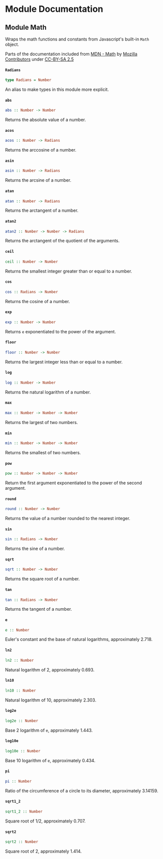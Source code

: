# Module Documentation

## Module Math


Wraps the math functions and constants from Javascript's built-in `Math` object.

Parts of the documentation included from [MDN - Math](https://developer.mozilla.org/en-US/docs/Web/JavaScript/Reference/Global_Objects/Math) by [Mozilla Contributors](https://developer.mozilla.org/en-US/docs/Web/JavaScript/Reference/Global_Objects/Math$history) under [CC-BY-SA 2.5](http://creativecommons.org/licenses/by-sa/2.5/)

#### `Radians`

``` purescript
type Radians = Number
```

An alias to make types in this module more explicit.

#### `abs`

``` purescript
abs :: Number -> Number
```

Returns the absolute value of a number.

#### `acos`

``` purescript
acos :: Number -> Radians
```

Returns the arccosine of a number.

#### `asin`

``` purescript
asin :: Number -> Radians
```

Returns the arcsine of a number.

#### `atan`

``` purescript
atan :: Number -> Radians
```

Returns the arctangent of a number.

#### `atan2`

``` purescript
atan2 :: Number -> Number -> Radians
```

Returns the arctangent of the quotient of the arguments.

#### `ceil`

``` purescript
ceil :: Number -> Number
```

Returns the smallest integer greater than or equal to a number.

#### `cos`

``` purescript
cos :: Radians -> Number
```

Returns the cosine of a number.

#### `exp`

``` purescript
exp :: Number -> Number
```

Returns `e` exponentiated to the power of the argument.

#### `floor`

``` purescript
floor :: Number -> Number
```

Returns the largest integer less than or equal to a number.

#### `log`

``` purescript
log :: Number -> Number
```

Returns the natural logarithm of a number.

#### `max`

``` purescript
max :: Number -> Number -> Number
```

Returns the largest of two numbers.

#### `min`

``` purescript
min :: Number -> Number -> Number
```

Returns the smallest of two numbers.

#### `pow`

``` purescript
pow :: Number -> Number -> Number
```

Return  the first argument exponentiated to the power of the second argument.

#### `round`

``` purescript
round :: Number -> Number
```

Returns the value of a number rounded to the nearest integer.

#### `sin`

``` purescript
sin :: Radians -> Number
```

Returns the sine of a number.

#### `sqrt`

``` purescript
sqrt :: Number -> Number
```

Returns the square root of a number.

#### `tan`

``` purescript
tan :: Radians -> Number
```

Returns the tangent of a number.

#### `e`

``` purescript
e :: Number
```

Euler's constant and the base of natural logarithms, approximately 2.718.

#### `ln2`

``` purescript
ln2 :: Number
```

Natural logarithm of 2, approximately 0.693.

#### `ln10`

``` purescript
ln10 :: Number
```

Natural logarithm of 10, approximately 2.303.

#### `log2e`

``` purescript
log2e :: Number
```

Base 2 logarithm of `e`, approximately 1.443.

#### `log10e`

``` purescript
log10e :: Number
```

Base 10 logarithm of `e`, approximately 0.434.

#### `pi`

``` purescript
pi :: Number
```

Ratio of the circumference of a circle to its diameter, approximately 3.14159.

#### `sqrt1_2`

``` purescript
sqrt1_2 :: Number
```

Square root of 1/2, approximately 0.707.

#### `sqrt2`

``` purescript
sqrt2 :: Number
```

Square root of 2, approximately 1.414.



